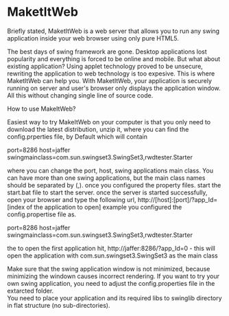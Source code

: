 MaketItWeb
==========
Briefly stated, MaketItWeb is a web server that allows you to run any swing application inside your web browser using only pure HTML5.

The best days of swing framework are gone. Desktop applications lost popularity and everything is forced to be online and mobile. But what about existing application? Using applet technology proved to be unsecure, rewriting the application to web technology is too expesive. This is where MaketItWeb can help you. With MaketItWeb, your application is securely running on server and user's browser only displays the application window. All this without changing single line of source code.

How to use MakeItWeb?

Easiest way to try MakeItWeb on your computer is  that you only need to download the latest distribution, unzip it,
where you can find the config.prperties file, by Default which will contain

port=8286
host=jaffer
swingmainclass=com.sun.swingset3.SwingSet3,rwdtester.Starter

where you can change the port, host, swing applications main class.
You can have more than one swing applications, but the main class names should be separated by (,).
once you configured the property files.
start the start.bat file to start the server.
once the server is started successfully, open your browser and type the following url,
http://[host]:[port]/?app_Id=[index of the application to open]
example you configured the config.propertise file as.

port=8286
host=jaffer
swingmainclass=com.sun.swingset3.SwingSet3,rwdtester.Starter

the to open the first application hit,
http://jaffer:8286/?app_Id=0  - this will open the application with 
com.sun.swingset3.SwingSet3 as the main class

Make sure that the swing application window is not minimized, because minimizing the windown causes incorrect rendering.
If you want to try your own swing application, you need to adjust the config.properties file in the extarcted folder. 	
You need to place your application and its required libs to swinglib directory in flat structure (no sub-directories).
